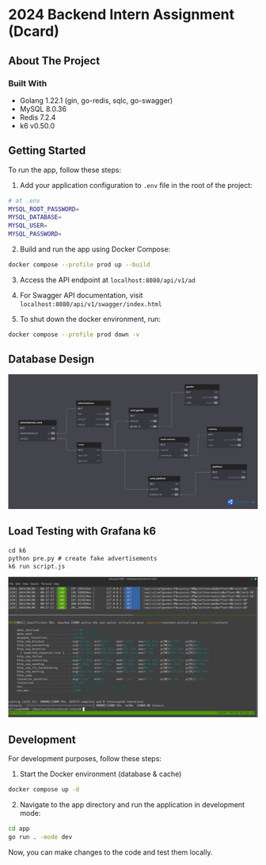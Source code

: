 # 2024 Backend Intern Assignment (Dcard)

## About The Project

### Built With
- Golang 1.22.1 (gin, go-redis, sqlc, go-swagger)
- MySQL 8.0.36
- Redis 7.2.4
- k6 v0.50.0

## Getting Started

To run the app, follow these steps:

1. Add your application configuration to `.env` file in the root of the project:

```sh
# at .env
MYSQL_ROOT_PASSWORD=
MYSQL_DATABASE=
MYSQL_USER=
MYSQL_PASSWORD=
```

2. Build and run the app using Docker Compose:

```sh
docker compose --profile prod up --build
```

3. Access the API endpoint at `localhost:8080/api/v1/ad`

4. For Swagger API documentation, visit `localhost:8080/api/v1/swagger/index.html`

5. To shut down the docker environment, run:

```sh
docker compose --profile prod down -v
```

## Database Design

![database design](docs/database_design.png)

## Load Testing with Grafana k6

```
cd k6
python pre.py # create fake advertisements
k6 run script.js
```

![k6 result](docs/k6_result.png)

## Development

For development purposes, follow these steps:

1. Start the Docker environment (database & cache)

```sh
docker compose up -d
```

2. Navigate to the app directory and run the application in development mode:

```sh
cd app
go run . -mode dev
```

Now, you can make changes to the code and test them locally.
